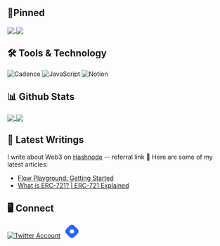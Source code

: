 <!--Pinned Repos-->
## 📌Pinned
<!--Center Cards-->
<a href="https://github.com/AmethystCodes/cadence-quest-submissions">
  <img align="center" src="https://github-readme-stats.vercel.app/api/pin/?username=AmethystCodes&repo=cadence-quest-submissions&theme=tokyonight" />
</a>
<a href="https://github.com/AmethystCodes/100-days-of-cadence">
  <img align="center" src="https://github-readme-stats.vercel.app/api/pin/?username=AmethystCodes&repo=100-days-of-cadence&theme=tokyonight" />
</a>

<!--Tools-->
## 🛠 Tools & Technology

![Cadence](https://img.shields.io/badge/Cadence-informational?style=flat&logo=<Notion>&logoColor=white&color=38bdae)
![JavaScript](https://img.shields.io/badge/JavaScript-informational?style=flat&logo=Javascript&logoColor=white&color=38bdae)
![Notion](https://img.shields.io/badge/Notion-informational?style=flat&logo=Notion&logoColor=white&color=38bdae)
<!--[NextJS](https://img.shields.io/badge/Next.js-informational?style=flat&logo=Next.js&logoColor=white&color=38bdae)-->
<!--[ReactJS](https://img.shields.io/badge/React-informational?style=flat&logo=React&logoColor=white&color=38bdae)-->

<!--Stats-->
## 📊 Github Stats

<!--Center Cards-->
<a href="https://github.com/anuraghazra/github-readme-stats">
  <img align="center" src="https://github-readme-stats.vercel.app/api?username=AmethystCodes&count_private=true&show_icons=true&theme=tokyonight" />
</a>
<a href="https://github.com/anuraghazra/github-readme-stats">
  <img align="center" src="https://github-readme-stats.vercel.app/api/top-langs/?username=AmethystCodes&theme=tokyonight" />
</a>

<!--Writings-->
## 📝 Latest Writings

I write about Web3 on [Hashnode](https://hashnode.com/@AmethystCodes/joinme) -- referral link 🤝 Here are some of my latest articles:

<!-- BLOG-POST-LIST:START -->
- [Flow Playground: Getting Started](https://amethystcodes.hashnode.dev/flow-playground-getting-started)
- [What is ERC-721? | ERC-721 Explained](https://amethystcodes.hashnode.dev/what-is-erc-721-erc-721-explained)
<!-- BLOG-POST-LIST:END -->

<!--Social Media-->
## 🖥️ Connect 
<a href="https://twitter.com/AmethystCodes"><img src="https://cdn.worldvectorlogo.com/logos/twitter-6.svg" title="Twitter" alt="Twitter Account" width="40"/></a> 
&ensp;<a href="https://amethystcodes.hashnode.dev"><img src="https://github.com/FrancescoXX/FrancescoXX/blob/main/CDyAuTy75.png" title="Hashnode" alt="Hashnode blog" width="30"/></a>




